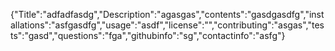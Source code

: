 {"Title":"adfadfasdg","Description":"agasgas","contents":"gasdgasdfg","installations":"asfgasdfg","usage":"asdf","license":"","contributing":"asgas","tests":"gasd","questions":"fga","githubinfo":"sg","contactinfo":"asfg"}